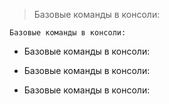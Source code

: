 > Базовые команды в консоли:

	Базовые команды в консоли:

* Базовые команды в консоли:

- Базовые команды в консоли:

+ Базовые команды в консоли: